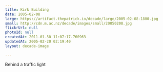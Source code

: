 ```yaml
---
title: Kirk Building
date: 2005-02-08
large: https://artifact.thepatrick.io/decade/large/2005-02-08-1800.jpg
small: http://cdn.m.ac.nz/decade/images/small/20050208.jpg
flickrUrl: null
photoId: null
createdAt: 2011-01-30 11:07:17.760963
updatedAt: 2005-02-20 02:19:40
layout: decade-image

---
```

Behind a traffic light
